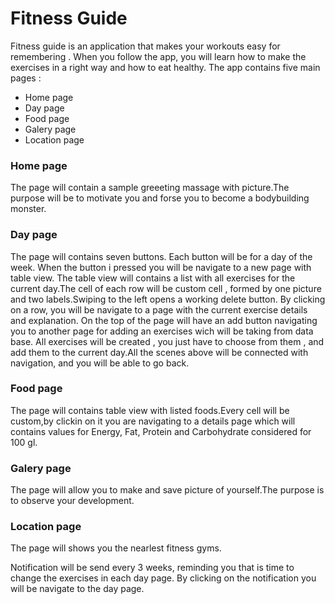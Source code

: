 # Fitness Guide

 Fitness guide is an application that makes your workouts easy for remembering . When you follow the app, you will learn how to make the exercises in a right way and how to eat healthy. The app contains five main pages : 
  - Home page
  - Day page
  - Food page
  - Galery page
  - Location page

### Home page 
 The page will contain a sample greeeting massage with picture.The purpose will be to motivate you and forse you to become a bodybuilding monster.
 
### Day page
 The page will contains seven buttons. Each button will be for a day of the week.
 When the button i pressed you will be navigate to a new page with table view. The table view will contains a list with all exercises for the current day.The cell of each row will be custom cell , formed by one picture and two labels.Swiping to the left opens a working delete button. By clicking on a row, you will be navigate to a page with the current exercise details and explanation. On the top of the page will have an add button navigating you to another page for adding an exercises wich will be taking from data base. All exercises will be created , you just have to choose from them , and add them to the current day.All the scenes above will be connected with navigation, and you will be able to go back.
 
 ### Food page
  The page will contains table view with listed foods.Every cell will be custom,by clickin on it you are navigating to a details page which will contains values for Energy, Fat, Protein and Carbohydrate considered for 100 gl.
  
  ### Galery page
  The page will allow you to make and save picture of yourself.The purpose is to observe your development.
  
  ### Location page 
  The page will shows you the nearlest fitness gyms.
 
  
 
 
 Notification will be send every 3 weeks, reminding you that is time to change the exercises in each day page. By clicking on the notification you will be navigate to the day page.